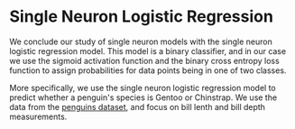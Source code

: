 # Single Neuron Logistic Regression

We conclude our study of single neuron models with the single neuron logistic regression model. This model is a binary classifier, and in our case we use the sigmoid activation function and the binary cross entropy loss function to assign probabilities for data points being in one of two classes.

More specifically, we use the single neuron logistic regression model to predict whether a penguin's species is Gentoo or Chinstrap. We use the data from the [penguins dataset](https://github.com/mwaskom/seaborn-data/blob/master/penguins.csv "Title"), and focus on bill lenth and bill depth measurements.